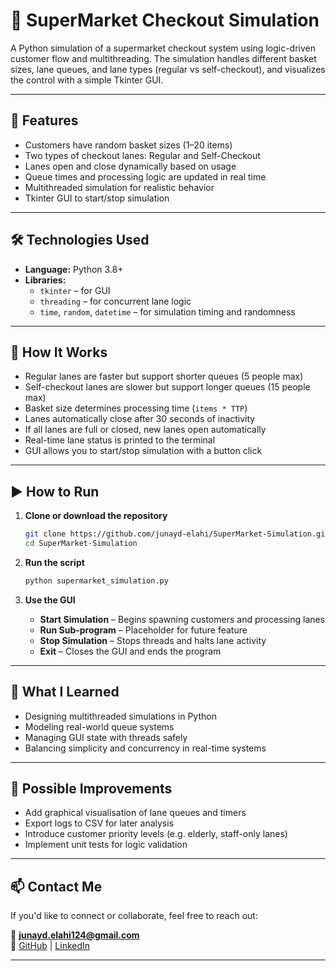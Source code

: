 # 🛒 SuperMarket Checkout Simulation

A Python simulation of a supermarket checkout system using logic-driven customer flow and multithreading. The simulation handles different basket sizes, lane queues, and lane types (regular vs self-checkout), and visualizes the control with a simple Tkinter GUI.

---

## 📌 Features

- Customers have random basket sizes (1–20 items)
- Two types of checkout lanes: Regular and Self-Checkout
- Lanes open and close dynamically based on usage
- Queue times and processing logic are updated in real time
- Multithreaded simulation for realistic behavior
- Tkinter GUI to start/stop simulation

---

## 🛠 Technologies Used

- **Language:** Python 3.8+
- **Libraries:** 
  - `tkinter` – for GUI
  - `threading` – for concurrent lane logic
  - `time`, `random`, `datetime` – for simulation timing and randomness

---

## 🧪 How It Works

- Regular lanes are faster but support shorter queues (5 people max)
- Self-checkout lanes are slower but support longer queues (15 people max)
- Basket size determines processing time (`items * TTP`)
- Lanes automatically close after 30 seconds of inactivity
- If all lanes are full or closed, new lanes open automatically
- Real-time lane status is printed to the terminal
- GUI allows you to start/stop simulation with a button click

---

## ▶️ How to Run

1. **Clone or download the repository**
   ```bash
   git clone https://github.com/junayd-elahi/SuperMarket-Simulation.git
   cd SuperMarket-Simulation
   ```

2. **Run the script**
   ```bash
   python supermarket_simulation.py
   ```

3. **Use the GUI**
   - **Start Simulation** – Begins spawning customers and processing lanes
   - **Run Sub-program** – Placeholder for future feature
   - **Stop Simulation** – Stops threads and halts lane activity
   - **Exit** – Closes the GUI and ends the program

---

## 🧠 What I Learned

- Designing multithreaded simulations in Python
- Modeling real-world queue systems
- Managing GUI state with threads safely
- Balancing simplicity and concurrency in real-time systems

---

## 🧩 Possible Improvements

- Add graphical visualisation of lane queues and timers
- Export logs to CSV for later analysis
- Introduce customer priority levels (e.g. elderly, staff-only lanes)
- Implement unit tests for logic validation

---

## 📫 Contact Me

If you'd like to connect or collaborate, feel free to reach out:

📧 **junayd.elahi124@gmail.com**  
🔗 [GitHub](https://github.com/junayd-elahi) | [LinkedIn](https://www.linkedin.com/in/junayd-elahi-2029b9213/)

---
